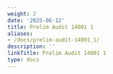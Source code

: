 ```yaml
---
weight: 2
date: '2025-06-12'
title: Prelim Audit 14001 1
aliases:
- /docs/prelim-audit-14001_1/
description: ''
linkTitle: Prelim Audit 14001 1
type: docs
---
```


